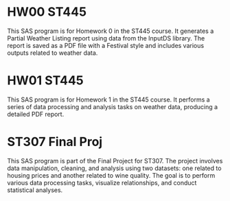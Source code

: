 # HW00 ST445
This SAS program is for Homework 0 in the ST445 course. It generates a Partial Weather Listing report using data from the InputDS library.
The report is saved as a PDF file with a Festival style and includes various outputs related to weather data.

# HW01 ST445
This SAS program is for Homework 1 in the ST445 course. It performs a series of data processing and analysis tasks on weather data, producing a detailed PDF report.

# ST307 Final Proj
This SAS program is part of the Final Project for ST307. The project involves data manipulation, cleaning, and analysis using two datasets: 
one related to housing prices and another related to wine quality. The goal is to perform various data processing tasks, visualize relationships, and conduct 
statistical analyses.
